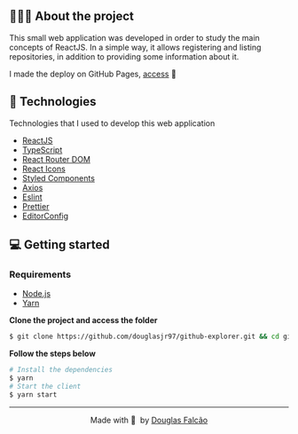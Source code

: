 
## 👨🏻‍💻 About the project

This small web application was developed in order to study the main concepts of ReactJS. In a simple way, it allows registering and listing repositories, in addition to providing some information about it.

I made the deploy on GitHub Pages, [access](https://) 📲

## 🚀 Technologies

Technologies that I used to develop this web application

- [ReactJS](https://reactjs.org/)
- [TypeScript](https://www.typescriptlang.org/)
- [React Router DOM](https://reacttraining.com/react-router/)
- [React Icons](https://react-icons.netlify.com/#/)
- [Styled Components](https://styled-components.com/)
- [Axios](https://github.com/axios/axios)
- [Eslint](https://eslint.org/)
- [Prettier](https://prettier.io/)
- [EditorConfig](https://editorconfig.org/)

## 💻 Getting started

### Requirements

- [Node.js](https://nodejs.org/en/)
- [Yarn](https://yarnpkg.com/)

**Clone the project and access the folder**

```bash
$ git clone https://github.com/douglasjr97/github-explorer.git && cd github-explorer
```

**Follow the steps below**

```bash
# Install the dependencies
$ yarn
# Start the client
$ yarn start
```

---

<p align="center">
  Made with 💜&nbsp; by <a href="https://www.linkedin.com/in/douglasjr97/">Douglas Falcão</a>
</p>
